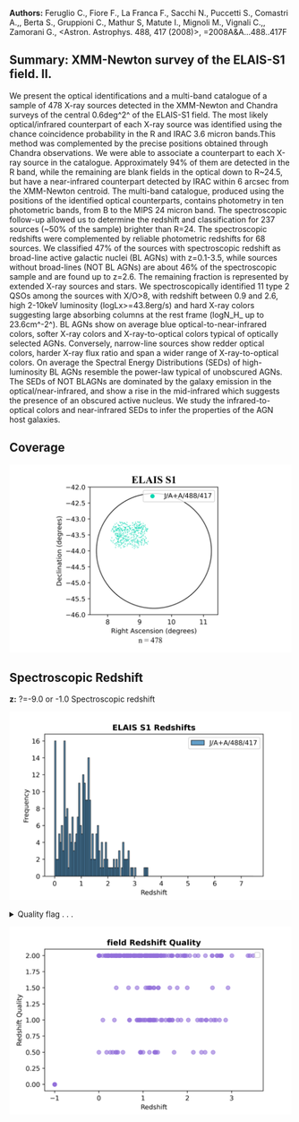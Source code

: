 **Authors:** Feruglio C., Fiore F., La Franca F., Sacchi N., Puccetti S., Comastri A.,, Berta S., Gruppioni C., Mathur S, Matute I., Mignoli M., Vignali C.,, Zamorani G., <Astron. Astrophys. 488, 417 (2008)>, =2008A&A...488..417F

## Summary: XMM-Newton survey of the ELAIS-S1 field. II. 

We present the optical identifications and a multi-band catalogue of a sample of 478 X-ray sources detected in the XMM-Newton and Chandra surveys of the central 0.6deg^2^ of the ELAIS-S1 field. The most likely optical/infrared counterpart of each X-ray source was identified using the chance coincidence probability in the R and IRAC 3.6 micron bands.This method was complemented by the precise positions obtained through Chandra observations. We were able to associate a counterpart to each X-ray source in the catalogue. Approximately 94% of them are detected in the R band, while the remaining are blank fields in the optical down to R~24.5, but have a near-infrared counterpart detected by IRAC within 6 arcsec from the XMM-Newton centroid. The multi-band catalogue, produced using the positions of the identified optical counterparts, contains photometry in ten photometric bands, from B to the MIPS 24 micron band. The spectroscopic follow-up allowed us to determine the redshift and classification for 237 sources (~50% of the sample) brighter than R=24. The spectroscopic redshifts were complemented by reliable photometric redshifts for 68 sources. We classified 47% of the sources with spectroscopic redshift as broad-line active galactic nuclei (BL AGNs) with z=0.1-3.5, while sources without broad-lines (NOT BL AGNs) are about 46% of the spectroscopic sample and are found up to z=2.6. The remaining fraction is represented by extended X-ray sources and stars. We spectroscopically identified 11 type 2 QSOs among the sources with X/O>8, with redshift between 0.9 and 2.6, high 2-10keV luminosity (logLx>=43.8erg/s) and hard X-ray colors suggesting large absorbing columns at the rest frame (logN_H_ up to 23.6cm^-2^). BL AGNs show on average blue optical-to-near-infrared colors, softer X-ray colors and X-ray-to-optical colors typical of optically selected AGNs. Conversely, narrow-line sources show redder optical colors, harder X-ray flux ratio and span a wider range of X-ray-to-optical colors. On average the Spectral Energy Distributions (SEDs) of high-luminosity BL AGNs resemble the power-law typical of unobscured AGNs. The SEDs of NOT BLAGNs are dominated by the galaxy emission in the optical/near-infrared, and show a rise in the mid-infrared which suggests the presence of an obscured active nucleus. We study the infrared-to-optical colors and near-infrared SEDs to infer the properties of the AGN host galaxies.
## Coverage
![image](https://raw.githubusercontent.com/joshgithubbin/Sherlock-DDF/refs/heads/main/Catalogue%20Plotting/Catalogues/J-A+A-488-417/Subcatalogues/ELAIS%20S1/Plots/fieldcover.png)
## Spectroscopic Redshift 
 
**z:** ?=-9.0 or -1.0 Spectroscopic redshift 
 

![image](https://raw.githubusercontent.com/joshgithubbin/Sherlock-DDF/refs/heads/main/Catalogue%20Plotting/Catalogues/J-A+A-488-417/Subcatalogues/ELAIS%20S1/Plots/zspec.png)
<details>
<summary>Quality flag . . .

![image](https://raw.githubusercontent.com/joshgithubbin/Sherlock-DDF/refs/heads/main/Catalogue%20Plotting/Catalogues/J-A+A-488-417/Subcatalogues/ELAIS%20S1/Plots/q_zspec.png)</summary>
## Photometric Redshift 
 
**zpho:** ?=-1.0 Best fit Photometric redshift 
 

![image](https://raw.githubusercontent.com/joshgithubbin/Sherlock-DDF/refs/heads/main/Catalogue%20Plotting/Catalogues/J-A+A-488-417/Subcatalogues/ELAIS%20S1/Plots/zphot.png)
## Catalogue Schema

<details>
<summary>catalog.dat</summary>

| Bytes   | Format   | Units     | Label          | Explanations                                                    |
|:--------|:---------|:----------|:---------------|:----------------------------------------------------------------|
| 1- 3    | I3       | ---       | XMMES1         | [1/479] XMM sequential number                                   |
| 5- 11   | F7.5     | deg       | RAdeg          | XMM Right ascension (J2000.0)                                   |
| 13- 21  | F9.5     | deg       | DEdeg          | XMM Declination (J2000.0)                                       |
| 23- 34  | E12.7    | mW/m2     | FX0.5-10       | Flux 0.5-10keV                                                  |
| 36- 40  | F5.2     | ---       | SN0.5-10       | S/N in 0.5-10keV band                                           |
| 42- 53  | E12.7    | mW/m2     | e_FX0.5-10     | ?=99.0 Error on Flux 0.5-10keV                                  |
| 55- 66  | E12.7    | mW/m2     | FX2-10         | Flux 2-10keV band                                               |
| 68- 72  | F5.2     | ---       | SN2-10         | S/N in 2-10keV band                                             |
| 74- 85  | E12.7    | mW/m2     | e_FX2-10       | ?=99.0 Error on Flux 2-10keV                                    |
| 87- 98  | E12.7    | mW/m2     | FX0.5-2        | Flux 0.5-2keV band                                              |
| 100-104 | F5.2     | ---       | SNX0.5-2       | S/N in 0.5-2keV band                                            |
| 106-117 | E12.7    | mW/m2     | e_FX0.5-2      | ?=99.0 Error on Flux 0.5-2keV                                   |
| 119-130 | E12.7    | mW/m2     | FX5-10         | Flux 5-10 keV band                                              |
| 132-135 | F4.2     | ---       | SNFX5-10       | S/N in 5-10keV band                                             |
| 137-148 | E12.7    | mW/m2     | e_FX5-10       | ?=99.0 Error on Flux 5-10keV                                    |
| 150-153 | I4       | ---       | Chandra        | ?=-999 Chandra ID                                               |
| 155-163 | F9.6     | deg       | RACdeg         | ?=-9.9999 Chandra Right ascension (J2000.0)                     |
| 165-173 | F9.5     | deg       | DECdeg         | ?=-99. Chandra Declination (J2000.0)                            |
| 175     | I1       | ---       | covCh          | [0/1] Flag, if area is covered by Chandra                       |
| 177-182 | I6       | ---       | ESIS           | ?=0 ID in ESIS catalog                                          |
| 184-195 | F12.9    | deg       | RAEdeg         | ?=-9.9999 Right ascension (J2000.0)                             |
| 199-211 | F13.9    | deg       | DEEdeg         | ?=-99. Declination (J2000.0) in ESIS catalog                    |
| 213     | A1       | ---       | l_BmagE        | Limit flag on BmagE                                             |
| 214-219 | F6.3     | mag       | BmagE          | ?=99.0 B band magnitude (Vega) from ESIS                        |
| 221-227 | F7.4     | mag       | e_BmagE        | ?=99.0 B mag error                                              |
| 229     | A1       | ---       | l_VmagE        | Limit flag on VmagE                                             |
| 230-235 | F6.3     | mag       | VmagE          | ?=99.0 V band magnitude (Vega) from                             |
| 237-243 | F7.4     | mag       | e_VmagE        | ?=99.0 V mag error                                              |
| 245     | A1       | ---       | l_RmagE        | Limit flag on RmagE                                             |
| 246-251 | F6.3     | mag       | RmagE          | ?=99.0 R band magnitude (Vega) from                             |
| 253-259 | F7.4     | mag       | e_RmagE        | ?=99.0 R mag error                                              |
| 261-270 | F10.7    | deg       | RAVdeg         | ?=99. VIMOS/VLT Right ascension (J2000.0)                       |
| 272-282 | F11.7    | deg       | DEVdeg         | ?=99. VIMOS/VLT Declination (J2000.0)                           |
| 284     | A1       | ---       | l_RmagBest     | Limit flag on RmagBest                                          |
| 285-289 | F5.2     | mag       | RmagBest       | ?=99. R band magnitude (Vega) from VIMOS                        |
| 291-295 | F5.2     | mag       | e_RmagBest     | ?=99.0 R mag error                                              |
| 297-303 | F7.4     | ---       | Rell           | ?=99.0 Ellipticity in R band                                    |
| 305-306 | I2       | ---       | Rflg           | ?=99 Sextractor flags in R band                                 |
| 308-314 | F7.2     | ---       | Rs/g           | ?=99.0 Star/galaxy separation in R band                         |
| 0       | for      | galaxy)   | 316-320        | F5.3  ---     ProbOpt   Chance coincidence probability (R band) |
| 322-326 | F5.2     | arcsec    | DXOpt          | ?=99.0 X-ray to optical position offset                         |
| 329-337 | F9.6     | deg       | RAOdeg         | ?=-99.0 J-band Right ascension (J2000.0)                        |
| 339-347 | F9.5     | deg       | DEOdeg         | ?=-99.0 J-band Declination (J2000.0)                            |
| 349-353 | F5.2     | mag       | JmagBest       | ?=99.0 J band magnitude (Vega)                                  |
| 355-359 | F5.2     | mag       | e_JmagBest     | ?=99.0 J mag error                                              |
| 361     | A1       | ---       | l_Kmag         | Limit flag on Kmag                                              |
| 362-366 | F5.2     | mag       | Kmag           | ?=99.0 K band magnitude (Vega) (mag_best)                       |
| 368-374 | F7.4     | mag       | e_Kmag         | ?=99.0 K mag error                                              |
| 376-384 | F9.4     | ---       | Kell           | ?=99.0 Ellipticity in K band                                    |
| 386-387 | I2       | ---       | Kflg           | ?=99 Sextractor flags in K band                                 |
| 389-393 | F5.2     | ---       | Ks/g           | ?=99.0 Star/galaxy separation in K band                         |
| 0       | for      | galaxy)   | 395-400        | I6    ---     IRAC      ?=0 Swire IRAC ID                       |
| 402-411 | F10.6    | deg       | RAIdeg         | ?=-99.0 IRAC Right ascension (J2000.0)                          |
| 413-421 | F9.5     | deg       | DEIdeg         | ?=-99.0 IRAC Declination (J2000.0)                              |
| 423-430 | F8.2     | uJy       | F3.6um         | ?=-999.0 IRAC 3.6um flux                                        |
| 432-436 | F5.2     | uJy       | e_F3.6um       | ?=99.0 IRAC 3.6um flux error                                    |
| 437-445 | F9.2     | uJy       | F4.5um         | ?=-999.0 IRAC 4.5um flux                                        |
| 447-451 | F5.2     | uJy       | e_F4.5um       | ?=99.0 IRAC 4.5um flux error                                    |
| 453-460 | F8.2     | uJy       | F5.8um         | ?=-999.0 IRAC 5.8um flux                                        |
| 462-466 | F5.2     | uJy       | e_F5.8um       | ?=99.0 IRAC 5.8um flux error                                    |
| 468-475 | F8.2     | uJy       | F8.0um         | ?=-999.0 IRAC 8.0um flux                                        |
| 478-482 | F5.2     | uJy       | e_F8.0um       | ?=99.0 IRAC 8.0um flux error                                    |
| 484-491 | F8.2     | uJy       | F24um          | ?=-999.0 MIPS 24um flux                                         |
| 494-498 | F5.2     | uJy       | e_F24um        | ?=99.0 MIPS 24um flux error                                     |
| 500-504 | F5.2     | arcsec    | DXIR           | ?=-9.0 X-ray to IRAC position offset                            |
| 506-511 | F6.3     | ---       | ProbIR         | ?=-9.0 Chance coincidence probability                           |
| 6       | micron)  | 513-515   | F3.1           | ---     Tel       Photometry from : 2.2=ESO/WFI  8.0=VIMOS/VLT  |
| 517-520 | I4       | ---       | SpID           | Spectrum ID (unexplained)                                       |
| 522-526 | I5       | ---       | SpCode         | Spectrum code (unexplained)                                     |
| 528-534 | F7.4     | ---       | z              | ?=-9.0 or -1.0 Spectroscopic redshift                           |
| 536-539 | F4.1     | ---       | q_z            | ?=-9.0 Redshift quality flag (1)                                |
| 541-542 | I2       | ---       | Class          | ?=-9.0 Classification (2)                                       |
| 544-546 | I3       | ---       | Inst           | Instrument (3)                                                  |
| 548-549 | I2       | ---       | SED            | ?=0 SED classification (4)                                      |
| 551-557 | F7.4     | ---       | zpho           | ?=-1.0 Best fit Photometric redshift                            |
| 559-575 | E17.8    | ---       | chi2           | ?=0.0 Chi squared for Photometric redshift fit                  |
| 2       | =        | secure    | 1              | = only 1 emission line                                          |
| 1       | =        | tentative | Note           | (2): Classification as follows:                                 |
| 1       | =        | type      | 1              | AGN                                                             |
| 2       | =        | emission  | line           | galaxy                                                          |
| 3       | =        | galaxy    | without        | emission lines                                                  |
| 4       | =        | star      | 5              | = type 2 AGN                                                    |
| 6       | =        | galaxies  | associated     | to extended sources (clusters)                                  |
| 15      | =        | spectra   | of             | bright sources from La Franca et al. (2004,                     |
| 73      | =        | VIMOS/VLT | 75             | = VIMOS/VLT                                                     |
| 77      | =        | FORS2/VLT | 78             | = FORS2/VLT                                                     |
| 360     | =        | EFOSC/VLT | Note           | (4): SED classification as follows:                             |
| 0       | =        | no        | classification | 2 = early-type-like                                             |
| 3       | =        | infrared  | excess         | 4 = infrared excess                                             |
| 5       | =        | dominated | by             | emission features                                               |
| 11      | =        | optically | blue           | power-law                                                       |
| 12      | =        | optically | red            | power-law                                                       |

**Note**: Spectroscopic redshift quality flag as follows:
      2 = secure
      1 = only 1 emission line
     <1 = tentative
Note (2): Classification as follows:
      1 = type 1 AGN
      2 = emission line galaxy
      3 = galaxy without emission lines
      4 = star
      5 = type 2 AGN
      6 = galaxies associated to extended sources (clusters)
Note (3): Instrument code as follows:
     15 = spectra of bright sources from La Franca et al. (2004,
          Cat. <J/AJ/127/3075>
     73 = VIMOS/VLT
     75 = VIMOS/VLT
     77 = FORS2/VLT
     78 = FORS2/VLT
    360 = EFOSC/VLT
Note (4): SED classification as follows:
      0 = no classification
      2 = early-type-like
      3 = infrared excess
      4 = infrared excess
      5 = dominated by emission features
     11 = optically blue power-law
     12 = optically red power-law

</details>
